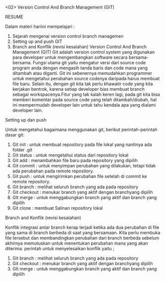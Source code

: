 <02> Version Control And Branch Management (GIT)

RESUME

Dalam materi hariini mempelajari :
  1. Sejarah mengenai version control branch managemen
  2. Setting up and push GIT
  3. Branch and Konflik (revisi kesalahan)
Version Control And Branch Management (GIT)
Git adalah version control system yang digunakan para developer untuk mengembangkan software secara bersama-bersama. Fungsi utama git yaitu mengatur versi dari source code program anda dengan mengasih tanda baris dan code mana yang ditambah atau diganti. Git ini sebenernya memudahkan programmer untuk mengetahui perubahan source codenya daripada harus membuat file baru. Selain itu, dengan git kita tak perlu khawatir code yang kita kerjakan bentrok, karena setiap developer bias membuat branch sebagai workspacenya.Fitur yang tak kalah keren lagi, pada git kita bisa memberi komentar pada source code yang telah ditambah/diubah, hal ini mempermudah developer lain untuk tahu  kendala apa yang dialami developer lain. 

Setting up dan push

Untuk mengetahui bagaimana menggunakan git, berikut perintah-perintah dasar git:

1. Git init 	: untuk membuat repository pada file lokal yang nantinya ada folder .git
2. Git status 	: untuk mengetahui status dari repository lokal
3. Git add 		: menambahkan file baru pada repository yang dipilih
4. Git commit	: untuk menyimpan perubahan yang dilakukan, tetapi tidak ada perubahan pada remote repository.
5. Git push		: untuk mengirimkan perubahan file setelah di commit ke remote repository.
6. Git branch	: melihat seluruh branch yang ada pada repository
7. Git checkout	: menukar branch yang aktif dengan branchyang dipilih
8. GIt merge	: untuk menggabungkan branch yang aktif dan branch yang dipilih
9. Git clone	: membuat Salinan repository lokal

Branch and Konflik (revisi kesalahan)

Konflik integrasi antar branch kerap terjadi ketika ada dua perubahan di file yang sama di branch berbeda di saat yang bersamaan.
Kita perlu membuka file tersebut dan membandingkan perubahan dari branch berbeda sebelum akhirnya memutuskan untuk menentukan perubahan mana yang akan diterima.
perintah untuk menyelesaikan konflik yaitu ;
1. Git branch	: melihat seluruh branch yang ada pada repository
2. Git checkout	: menukar branch yang aktif dengan branchyang dipilih
3. GIt merge	: untuk menggabungkan branch yang aktif dan branch yang dipilih
